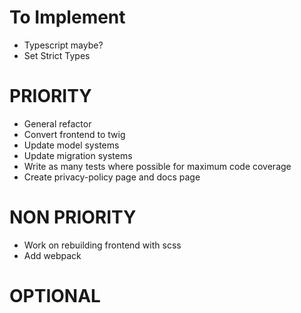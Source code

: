 # To Implement

- Typescript maybe?
- Set Strict Types

# PRIORITY
- General refactor
- Convert frontend to twig
- Update model systems
- Update migration systems
- Write as many tests where possible for maximum code coverage
- Create privacy-policy page and docs page


# NON PRIORITY
- Work on rebuilding frontend with scss
- Add webpack
# OPTIONAL